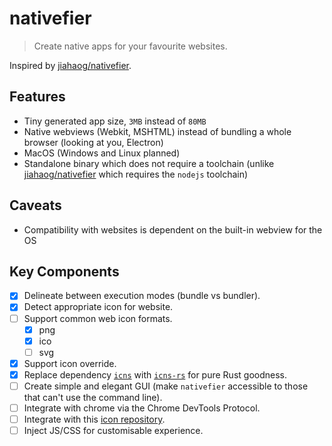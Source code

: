 # nativefier 

> Create native apps for your favourite websites.

Inspired by [jiahaog/nativefier](https://github.com/jiahaog/nativefier). 

## Features  

- Tiny generated app size, `3MB` instead of `80MB`
- Native webviews (Webkit, MSHTML) instead of bundling a whole browser (looking at you, Electron)  
- MacOS (Windows and Linux planned)  
- Standalone binary which does not require a toolchain (unlike [jiahaog/nativefier](https://github.com/jiahaog/nativefier) which requires the `nodejs` toolchain)  

## Caveats  

- Compatibility with websites is dependent on the built-in webview for the OS  

## Key Components 

- [x] Delineate between execution modes (bundle vs bundler). 
- [x] Detect appropriate icon for website. 
- [ ] Support common web icon formats.  
    - [x] png 
    - [x] ico  
    - [ ] svg  
- [x] Support icon override.  
- [x] Replace dependency [`icns`](https://github.com/jackmordaunt/icns) with [`icns-rs`](https://github.com/jackmordaunt/icns-rs) for pure Rust goodness.  
- [ ] Create simple and elegant GUI (make `nativefier` accessible to those that can't use the command line). 
- [ ] Integrate with chrome via the Chrome DevTools Protocol. 
- [ ] Integrate with this [icon repository](https://github.com/jiahaog/nativefier-icons).  
- [ ] Inject JS/CSS for customisable experience.  